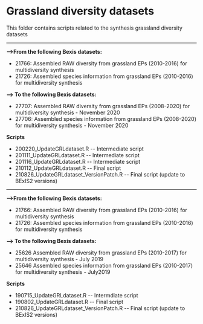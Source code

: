 # Grassland diversity datasets
This folder contains scripts related to the synthesis grassland diversity datasets

-------------------------------------------------------------------------------------------------------------------------- 
**-->From the following Bexis datasets:**
- 21766: Assembled RAW diversity from grassland EPs (2010-2016) for multidiversity synthesis
- 21726: Assembled species information from grassland EPs (2010-2016) for multidiversity synthesis

**--> To the following Bexis datasets:**
- 27707: Assembled RAW diversity from grassland EPs (2008-2020) for multidiversity synthesis - November 2020 
- 27706: Assembled species information from grassland EPs (2008-2020) for multidiversity synthesis - November 2020

**Scripts**
  - 200220_UpdateGRLdataset.R -- Intermediate script
  - 201111_UpdateGRLdataset.R -- Intermediate script
  - 201116_UpdateGRLdataset.R -- Intermediate script
  - 210112_UpdateGRLdataset.R -- Final script
  - 210826_UpdateGRLdataset_VersionPatch.R -- Final script (update to BExIS2 versions)
  
--------------------------------------------------------------------------------------------------------------------------  
**-->From the following Bexis datasets:**
- 21766: Assembled RAW diversity from grassland EPs (2010-2016) for multidiversity synthesis
- 21726: Assembled species information from grassland EPs (2010-2016) for multidiversity synthesis

**--> To the following Bexis datasets:**
- 25626	Assembled RAW diversity from grassland EPs (2010-2017) for multidiversity synthesis - July 2019
- 25646	Assembled species information from grassland EPs (2010-2017) for multidiversity synthesis - July2019

**Scripts**
  - 190715_UpdateGRLdataset.R -- Intermdiate script
  - 190802_UpdateGRLdataset.R -- Final script
  - 210826_UpdateGRLdataset_VersionPatch.R -- Final script (update to BExIS2 versions)
